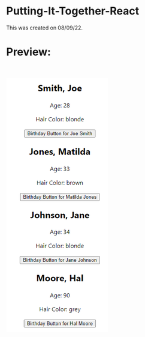# Putting-It-Together-React
This was created on 08/09/22.
<br><h1>Preview:</h1>
<br><br>
<img src="https://github.com/Taylor-Klar/Putting-It-Together-React/blob/main/Putting%20It%20Together.png">
